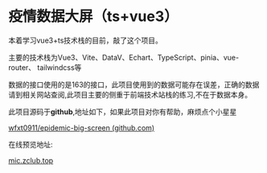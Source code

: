 # 疫情数据大屏（ts+vue3）

本着学习vue3+ts技术栈的目前，敲了这个项目。

主要的技术栈为Vue3、Vite、DataV、Echart、TypeScript、pinia、vue-router、 tailwindcss等

数据的接口使用的是163的接口，此项目使用到的数据可能存在误差，正确的数据请到相关网站查阅,此项目主要的侧重于前端技术站栈的练习,不在于数据本身。

此项目源码于**github**,地址如下，如果此项目对你有帮助，麻烦点个小星星

[wfxt0911/epidemic-big-screen (github.com)](https://github.com/wfxt0911/epidemic-big-screen)

在线预览地址:

[mic.zclub.top](epidemic.zclub.top) 
